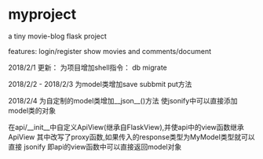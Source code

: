 # myproject

a tiny movie-blog flask project

features:
login/register
show movies and comments/document


2018/2/1  更新：
为项目增加shell指令： db  migrate

2018/2/2 - 2018/2/3
为model类增加save subbmit put方法

2018/2/4
为自定制的model类增加__json__()方法
使jsonify中可以直接添加model类的对象

在api/__init__中自定义ApiView(继承自FlaskView),并使api中的view函数继承
ApiView  其中改写了proxy函数,如果传入的response类型为MyModel类型就可以直接
jsonify   即api的view函数中可以直接返回model对象








